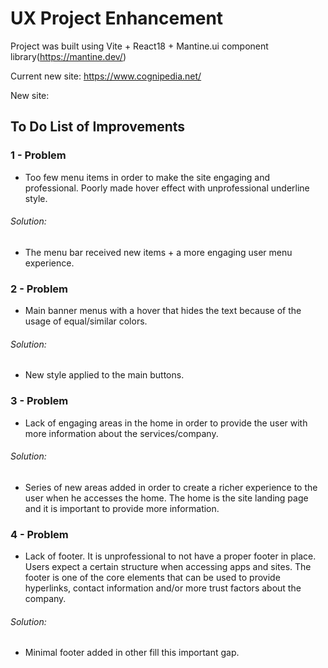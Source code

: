 # UX Project Enhancement
Project was built using Vite + React18 + Mantine.ui component library(https://mantine.dev/)

Current new site:
https://www.cognipedia.net/

New site:


## To Do List of Improvements

### 1 - Problem
- Too few menu items in order to make the site engaging and professional. Poorly made hover effect with unprofessional underline style.
###### Solution:
- The menu bar received new items + a more engaging user menu experience.

### 2 - Problem
- Main banner menus with a hover that hides the text because of the usage of equal/similar colors.
###### Solution:
- New style applied to the main buttons.

### 3 - Problem
- Lack of engaging areas in the home in order to provide the user with more information about the services/company.
###### Solution:
- Series of new areas added in order to create a richer experience to the user when he accesses the home. The home is the site landing page and it is important to provide more information.

### 4 - Problem
- Lack of footer. It is unprofessional to not have a proper footer in place. Users expect a certain structure when accessing apps and sites. The footer is one of the core elements that can be used to provide hyperlinks, contact information and/or more trust factors about the company.
###### Solution:
- Minimal footer added in other fill this important gap.
